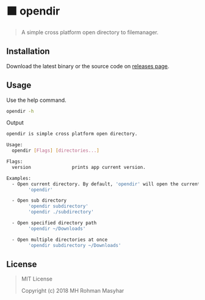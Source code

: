 <!--
 Copyright (c) 2018 MH Rohman Masyhar
 
 This software is released under the MIT License.
 https://opensource.org/licenses/MIT
-->

# ⬛️ opendir
> A simple cross platform open directory to filemanager.

## Installation
Download the latest binary or the source code on [releases page](https://github.com/rohmanhm/opendir/releases).

## Usage
Use the help command.
```bash
opendir -h
```
Output
```bash
opendir is simple cross platform open directory.

Usage:
  opendir [Flags] [directories...]

Flags:
  version               prints app current version.

Examples:
  - Open current directory. By default, 'opendir' will open the current active directory.
        'opendir'

  - Open sub directory
        'opendir subdirectory'
        'opendir ./subdirectory'

  - Open specified directory path
        'opendir ~/Downloads'

  - Open multiple directories at once
        'opendir subdirectory ~/Downloads'
```

## License

>MIT License
>
>Copyright (c) 2018 MH Rohman Masyhar